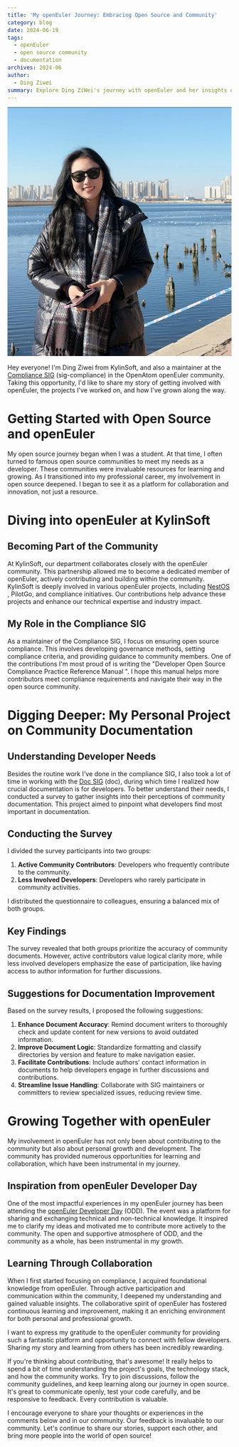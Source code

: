 ```yaml
---
title: 'My openEuler Journey: Embracing Open Source and Community'
category: blog
date: 2024-06-19
tags:
  - openEuler
  - open source community
  - documentation
archives: 2024-06
author:
  - Ding Ziwei
summary: Explore Ding ZiWei's journey with openEuler and her insights on contributing to open source communities.
---
```


<img src="./media/image1.png">

Hey everyone! I'm Ding Ziwei from KylinSoft, and also a maintainer at the [Compliance SIG](https://www.openeuler.org/en/sig/sig-detail/?name=sig-compliance)  (sig-compliance) in the OpenAtom openEuler community. Taking this opportunity, I'd like to share my story of getting involved with openEuler, the projects I've worked on, and how I've grown along the way.

# Getting Started with Open Source and openEuler

My open source journey began when I was a student. At that time, I often turned to famous open source communities to meet my needs as a developer. These communities were invaluable resources for learning and growing. As I transitioned into my professional career, my involvement in open source deepened. I began to see it as a platform for collaboration and innovation, not just a resource.

# Diving into openEuler at KylinSoft
## Becoming Part of the Community

At KylinSoft, our department collaborates closely with the openEuler community. This partnership allowed me to become a dedicated member of openEuler, actively contributing and building within the community. KylinSoft is deeply involved in various openEuler projects, including [NestOS](https://www.openeuler.org/zh/nestos/) , PilotGo, and compliance initiatives. Our contributions help advance these projects and enhance our technical expertise and industry impact.

## My Role in the Compliance SIG

As a maintainer of the Compliance SIG, I focus on ensuring open source compliance. This involves developing governance methods, setting compliance criteria, and providing guidance to community members. One of the contributions I'm most proud of is writing the "Developer Open Source Compliance Practice Reference Manual ". I hope this manual helps more contributors meet compliance requirements and navigate their way in the open source community.


# Digging Deeper: My Personal Project on Community Documentation
## Understanding Developer Needs

Besides the routine work I've done in the compliance SIG, I also took a lot of time in working with the [Doc SIG](https://www.openeuler.org/en/sig/sig-detail/?name=doc)  (doc), during which time I realized how crucial documentation is for developers. To better understand their needs, I conducted a survey to gather insights into their perceptions of community documentation. This project aimed to pinpoint what developers find most important in documentation.

## Conducting the Survey

I divided the survey participants into two groups:

1. **Active Community Contributors**: Developers who frequently contribute to the community.  
2. **Less Involved Developers**: Developers who rarely participate in community activities.  

I distributed the questionnaire to colleagues, ensuring a balanced mix of both groups.

## Key Findings

The survey revealed that both groups prioritize the accuracy of community documents. However, active contributors value logical clarity more, while less involved developers emphasize the ease of participation, like having access to author information for further discussions.

## Suggestions for Documentation Improvement

Based on the survey results, I proposed the following suggestions:  
1. **Enhance Document Accuracy**: Remind document writers to thoroughly check and update content for new versions to avoid outdated information.  
2. **Improve Document Logic**: Standardize formatting and classify directories by version and feature to make navigation easier.  
3. **Facilitate Contributions**: Include authors' contact information in documents to help developers engage in further discussions and contributions.  
4. **Streamline Issue Handling**: Collaborate with SIG maintainers or committers to review specialized issues, reducing review time.  

# Growing Together with openEuler

My involvement in openEuler has not only been about contributing to the community but also about personal growth and development. The community has provided numerous opportunities for learning and collaboration, which have been instrumental in my journey.

## Inspiration from openEuler Developer Day

One of the most impactful experiences in my openEuler journey has been attending the [openEuler Developer Day](https://www.openeuler.org/zh/interaction/summit-list/devday2023/) (ODD). The event was a platform for sharing and exchanging technical and non-technical knowledge. It inspired me to clarify my ideas and motivated me to contribute more actively to the community. The open and supportive atmosphere of ODD, and the community as a whole, has been instrumental in my growth.

## Learning Through Collaboration

When I first started focusing on compliance, I acquired foundational knowledge from openEuler. Through active participation and communication within the community, I deepened my understanding and gained valuable insights. The collaborative spirit of openEuler has fostered continuous learning and improvement, making it an enriching environment for both personal and professional growth.

I want to express my gratitude to the openEuler community for providing such a fantastic platform and opportunity to connect with fellow developers. Sharing my story and learning from others has been incredibly rewarding.

If you're thinking about contributing, that's awesome! It really helps to spend a bit of time understanding the project's goals, the technology stack, and how the community works. Try to join discussions, follow the community guidelines, and keep learning along our journey in open source. It's great to communicate openly, test your code carefully, and be responsive to feedback. Every contribution is valuable.

I encourage everyone to share your thoughts or experiences in the comments below and in our community. Our feedback is invaluable to our community. Let's continue to share our stories, support each other, and bring more people into the world of open source!
